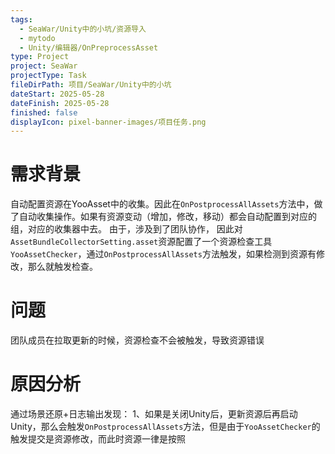```yaml
---
tags:
  - SeaWar/Unity中的小坑/资源导入
  - mytodo
  - Unity/编辑器/OnPreprocessAsset
type: Project
project: SeaWar
projectType: Task
fileDirPath: 项目/SeaWar/Unity中的小坑
dateStart: 2025-05-28
dateFinish: 2025-05-28
finished: false
displayIcon: pixel-banner-images/项目任务.png
---
```

# 需求背景
自动配置资源在YooAsset中的收集。因此在`OnPostprocessAllAssets`方法中，做了自动收集操作。如果有资源变动（增加，修改，移动）都会自动配置到对应的组，对应的收集器中去。
由于，涉及到了团队协作， 因此对`AssetBundleCollectorSetting.asset`资源配置了一个资源检查工具`YooAssetChecker`，通过`OnPostprocessAllAssets`方法触发，如果检测到资源有修改，那么就触发检查。
# 问题
团队成员在拉取更新的时候，资源检查不会被触发，导致资源错误
# 原因分析
通过场景还原+日志输出发现：
1、如果是关闭Unity后，更新资源后再启动Unity，那么会触发`OnPostprocessAllAssets`方法，但是由于`YooAssetChecker`的触发提交是资源修改，而此时资源一律是按照




